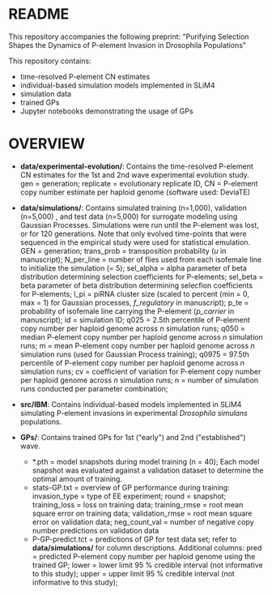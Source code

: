 # README

This repository accompanies the following preprint: "Purifying Selection Shapes the Dynamics of P-element Invasion in Drosophila Populations"

This repository contains:
- time-resolved P-element CN estimates
- individual-based simulation models implemented in SLiM4
- simulation data
- trained GPs
- Jupyter notebooks demonstrating the usage of GPs 

# OVERVIEW

- **data/experimental-evolution/**: Contains the time-resolved P-element CN estimates for the 1st and 2nd wave experimental evolution study. 
gen = generation; replicate = evolutionary replicate ID, CN = P-element copy number estimate per haploid genome (software used: DeviaTE)

- **data/simulations/**: Contains simulated training (n=1,000), validation (n=5,000) , and test data (n=5,000) for surrogate modeling using Gaussian Processes. Simulations were run until the P-element was lost, or for 120 generations. Note that only evolved time-points that were sequenced in the empirical study were used for statistical emulation. GEN = generation;	trans_prob = transposition probability (*u* in manuscript); N_per_line	= number of flies used from each isofemale line to initialize the simulation (= 5); sel_alpha = alpha parameter of beta distribution determining selection coefficients for P-elements;	sel_beta = beta parameter of beta distribution determining selecfion  coefficients for P-elements;	l_pi = piRNA cluster size (scaled to percent (min = 0, max = 1) for Gaussian processes, *f_regulatory* in manuscript);	p_te = probability of isofemale line carrying the P-element (*p_carrier* in manuscript);	id = simulation ID;	q025 = 2.5th percentile of P-element copy number per haploid genome across *n* simulation runs;	q050 = median P-element copy number per haploid genome across *n* simulation runs;	m = mean P-element copy number per haploid genome across *n* simulation runs (used for Gaussian Process training);	q0975 = 97.5th percentile of P-element copy number per haploid genome across *n* simulation runs;	cv = coefficient of variation for P-element copy number per haploid genome across *n* simulation runs;	n = number of simulation runs conducted per parameter combination;
  
- **src/IBM**: Contains individual-based models implemented in SLiM4 simulating P-element invasions in experimental *Drosophila simulans* populations.

- **GPs/**: Contains trained GPs for 1st ("early") and 2nd ("established") wave.
    - *.pth = model snapshots during model training (n = 40); Each model snapshot was evaluated against a validation dataset to determine the optimal amount of training.
    - stats-GP.txt = overview of GP performance during training: invasion_type = type of EE experiment;	round = snapshot;	training_loss = loss on training data;	training_rmse	 = root mean square error on training data; validation_rmse = root mean square error on validation data;	neg_count_val = number of negative copy number predictions on validation data
    - P-GP-predict.tct = predictions of GP for test data set; refer to **data/simulations/** for column descriptions. Additional columns: pred = predicted P-element copy number per haploid genome using the trained GP; lower = lower limit 95 % credible interval (not informative to this study); upper = upper limit 95 % credible interval (not informative to this study);

